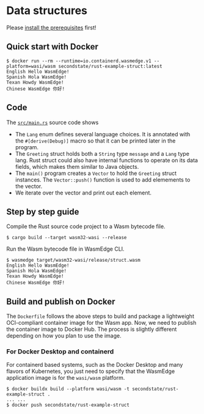 # Data structures

Please [install the prerequisites](../README.md) first!

## Quick start with Docker

```
$ docker run --rm --runtime=io.containerd.wasmedge.v1 --platform=wasi/wasm secondstate/rust-example-struct:latest
English Hello WasmEdge!
Spanish Hola WasmEdge!
Texan Howdy WasmEdge!
Chinese WasmEdge 你好!
```

## Code

The [`src/main.rs`](src/main.rs) source code shows

* The `Lang` enum defines several language choices. It is annotated with the `#[derive(Debug)]` macro so that it can be printed later in the program.
* The `Greeting` struct holds both a `String` type `message` and a `Lang` type lang. Rust struct could also have internal functions to operate on its data fields, which makes them similar to Java objects.
* The `main()` program creates a `Vector` to hold the `Greeting` struct instances. The `Vector::push()` function is used to add elemements to the vector.
* We iterate over the vector and print out each element.


## Step by step guide

Compile the Rust source code project to a Wasm bytecode file.

```
$ cargo build --target wasm32-wasi --release
```

Run the Wasm bytecode file in WasmEdge CLI.

```
$ wasmedge target/wasm32-wasi/release/struct.wasm
English Hello WasmEdge!
Spanish Hola WasmEdge!
Texan Howdy WasmEdge!
Chinese WasmEdge 你好!
```

## Build and publish on Docker

The `Dockerfile` follows the above steps to build and package a lightweight OCI-compliant container image for the Wasm app.
Now, we need to publish the container image to Docker Hub. The process is slightly different depending on how you plan to use the image.

### For Docker Desktop and containerd

For containerd based systems, such as the Docker Desktop and many flavors of Kubernetes,
you just need to specify that the WasmEdge application image is for the `wasi/wasm` platform.

```
$ docker buildx build --platform wasi/wasm -t secondstate/rust-example-struct .
... ...
$ docker push secondstate/rust-example-struct
```
